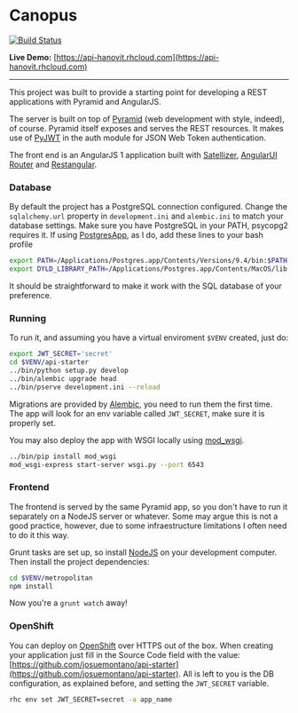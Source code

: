 # Canopus
[![Build Status](http://img.shields.io/travis/josuemontano/api-starter.svg?style=flat)](https://travis-ci.org/josuemontano/api-starter)

**Live Demo:** [https://api-hanovit.rhcloud.com](https://api-hanovit.rhcloud.com)

---

This project was built to provide a starting point for developing a REST applications with Pyramid and AngularJS.

The server is built on top of [Pyramid](http://trypyramid.com) (web development with style, indeed), of course. Pyramid itself exposes and serves the REST resources. It makes use of [PyJWT](https://github.com/jpadilla/pyjwt) in the auth module for JSON Web Token authentication.

The front end is an AngularJS 1 application built with [Satellizer](https://github.com/sahat/satellizer), [AngularUI Router](https://github.com/angular-ui/ui-router) and [Restangular](https://github.com/mgonto/restangular).

### Database

By default the project has a PostgreSQL connection configured. Change the `sqlalchemy.url` property in `development.ini` and `alembic.ini` to match your database settings. Make sure you have PostgreSQL in your PATH, psycopg2 requires it. If using [PostgresApp](http://postgresapp.com/), as I do, add these lines to your bash profile
```bash
export PATH=/Applications/Postgres.app/Contents/Versions/9.4/bin:$PATH
export DYLD_LIBRARY_PATH=/Applications/Postgres.app/Contents/MacOS/lib
```

It should be straightforward to make it work with the SQL database of your preference.

### Running
To run it, and assuming you have a virtual enviroment `$VENV` created, just do:

```bash
export JWT_SECRET='secret'
cd $VENV/api-starter
../bin/python setup.py develop
../bin/alembic upgrade head
../bin/pserve development.ini --reload
```

Migrations are provided by [Alembic](http://alembic.readthedocs.org), you need to run them the first time. The app will look for an env variable called `JWT_SECRET`, make sure it is properly set.

You may also deploy the app with WSGI locally using [mod_wsgi](https://modwsgi.readthedocs.org/en/master/).

```bash
../bin/pip install mod_wsgi
mod_wsgi-express start-server wsgi.py --port 6543
```

### Frontend

The frontend is served by the same Pyramid app, so you don't have to run it separately on a NodeJS server or whatever. Some may argue this is not a good practice, however, due to some infraestructure limitations I often need to do it this way.

Grunt tasks are set up, so install [NodeJS](http://nodejs.org) on your development computer. Then install the project dependencies:

```bash
cd $VENV/metropolitan
npm install
```

Now you're a `grunt watch` away!

### OpenShift

You can deploy on [OpenShift](https://openshift.redhat.com) over HTTPS out of the box. When creating your application just fill in the Source Code field with the value: [https://github.com/josuemontano/api-starter](https://github.com/josuemontano/api-starter). All is left to you is the DB configuration, as explained before, and setting the `JWT_SECRET` variable.

```bash
rhc env set JWT_SECRET=secret -a app_name
```
